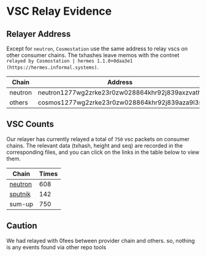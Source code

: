 # VSC Relay Evidence

## Relayer Address

Except for `neutron`, `Cosmostation` use the same address to relay vscs on other consumer chains. The txhashes leave memos with the contnet `relayed by Cosmostation | hermes 1.1.0+0daa3e1 (https://hermes.informal.systems)`. 

| Chain | Address | TxHash |
| ---   | ---     | ---    |
| neutron   | neutron1277wg2zrke23r0zw028864khr92j839axzvath | [AFA727DEE1AF14AEADE893D7794C97B1C40F47CDBDC266A735ADB693C4D3D5B8](https://testnet.mintscan.io/goc-neutron/txs/AFA727DEE1AF14AEADE893D7794C97B1C40F47CDBDC266A735ADB693C4D3D5B8)  |
| others    | cosmos1277wg2zrke23r0zw028864khr92j839aza9l3s  | [6B9C13C0706AD6446A949F3D1392DFE22E53BC28AA59CBF90CE530CCF81D66C4](https://testnet.mintscan.io/goc-sputnik/txs/6B9C13C0706AD6446A949F3D1392DFE22E53BC28AA59CBF90CE530CCF81D66C4)  |

## VSC Counts

Our relayer has currently relayed a total of `750` vsc packets on consumer chains. The relevant data (txhash, height and seq) are recorded in the corresponding files, and you can click on the links in the table below to view them.

| Chain | Times | 
| ---   | ---   |   
| [neutron](./evidence/neutron.csv) | 608 | 
| [sputnik](./evidence/sputnik.csv)   | 142 |
| sum-up                 | 750 |

## Caution
We had relayed with 0fees between provider chain and others. so, nothing is any events found via other repo tools